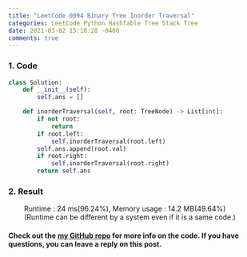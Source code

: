 ```yaml
---
title: "LeetCode 0094 Binary Tree Inorder Traversal"
categories: LeetCode Python HashTable Tree Stack Tree
date: 2021-03-02 15:18:28 -0400
comments: true
---
```


### 1. Code
```python
class Solution:
    def __init__(self):
        self.ans = []

    def inorderTraversal(self, root: TreeNode) -> List[int]:
        if not root:
            return
        if root.left:
            self.inorderTraversal(root.left)
        self.ans.append(root.val)
        if root.right:
            self.inorderTraversal(root.right)
        return self.ans
```

### 2. Result
&nbsp;&nbsp;&nbsp;&nbsp;&nbsp;&nbsp;&nbsp;&nbsp;Runtime : 24 ms(96.24%), Memory usage : 14.2 MB(49.64%)  
&nbsp;&nbsp;&nbsp;&nbsp;&nbsp;&nbsp;&nbsp;&nbsp;(Runtime can be different by a system even if it is a same code.)

#### Check out the [my GitHub repo][hyuk-gh] for more info on the code. If you have questions, you can leave a reply on this post.
[hyuk-gh]: https://github.com/dlgur1994/StudyAlgorithms
